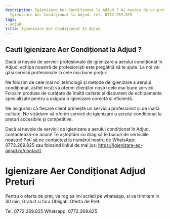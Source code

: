 ```yaml
---
description: Igienizare Aer Condiționat la Adjud ? Ai nevoie de un profesionist in
  Igienizare Aer Condiționat la Adjud. tel. 0772.269.825
tags:
- Adjud
title: Igienizare Aer Condiționat In Adjud
---
```



## Cauti Igienizare Aer Condiționat la Adjud ?


Dacă ai nevoie de servicii profesionale de igienizare a aerului condiționat în Adjud, echipa noastră de profesioniști este pregătită să te ajute. La noi vei găsi servicii profesionale la cele mai bune prețuri. 

Ne folosim de cele mai noi tehnologii și metode de igienizare a aerului condiționat, astfel încât să oferim clienților noștri cele mai bune servicii. Folosim produse de curățare de înaltă calitate și dispunem de echipamente specializate pentru a asigura o igienizare corectă și eficientă.

Ne asigurăm că fiecare client primește un serviciu profesionist și de înaltă calitate. Ne străduim să oferim servicii de igienizare a aerului condiționat la prețuri accesibile și competitive.

Dacă ai nevoie de servicii de igienizare a aerului condiționat în Adjud, contactează-ne acum! Te așteptăm cu drag să te bucuri de serviciile noastre! Poti să ne contactezi la numărul nostru de WhatsApp: 0772.269.825 sau folosind linkul de mai jos: https://igienizare-ac-adjud.ro/contact/.

# Igienizare Aer Condiționat Adjud Preturi
Pentru o oferta de pret, va rog sa imi scrieti pe whatsapp, si va trimitem in 30 min, Gratuit si fara Obligatii Oferta de Pret.

Tel. 0772.269.825
Whatsapp. 0772.269.825